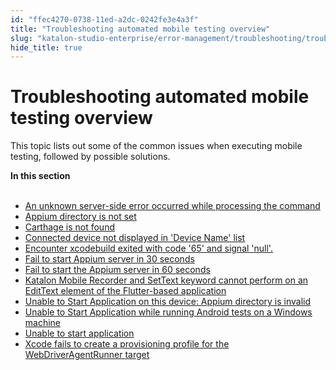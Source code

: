 ```yaml
---
id: "ffec4270-0738-11ed-a2dc-0242fe3e4a3f"
title: "Troubleshooting automated mobile testing overview"
slug: "katalon-studio-enterprise/error-management/troubleshooting/troubleshoot-mobile-automated-testing/troubleshooting-automated-mobile-testing-overview"
hide_title: true
---
```


# <a id="id" class="anchor_top_offset"/><a id="ariaid-title1" class="anchor_top_offset"/>Troubleshooting automated mobile testing overview

<p xmlns="http://www.w3.org/1999/xhtml" className="p">This topic lists out some of the common issues when executing mobile testing, followed by possible solutions.</p> 
<nav xmlns="http://www.w3.org/1999/xhtml" role="navigation" className="related-links"><div className="linklist"><strong>In this section</strong><br /><br /><ul className="linklist"><li className="linklist"><a className="link" href="/docs/katalon-studio-enterprise/error-management/troubleshooting/troubleshoot-mobile-automated-testing/an-unknown-server-side-error-occurred-while-processing-the-command">An unknown server-side error occurred while processing the command</a></li><li className="linklist"><a className="link" href="/docs/katalon-studio-enterprise/error-management/troubleshooting/troubleshoot-mobile-automated-testing/appium-directory-is-not-set">Appium directory is not set</a></li><li className="linklist"><a className="link" href="/docs/katalon-studio-enterprise/error-management/troubleshooting/troubleshoot-mobile-automated-testing/carthage-is-not-found">Carthage is not found</a></li><li className="linklist"><a className="link" href="/docs/katalon-studio-enterprise/error-management/troubleshooting/troubleshoot-mobile-automated-testing/connected-device-not-displayed-in-device-name-list">Connected device not displayed in 'Device Name' list</a></li><li className="linklist"><a className="link" href="/docs/katalon-studio-enterprise/error-management/troubleshooting/troubleshoot-mobile-automated-testing/encounter-xcodebuild-exited-with-code-65-and-signal-null.">Encounter xcodebuild exited with code '65' and signal 'null'.</a></li><li className="linklist"><a className="link" href="/docs/katalon-studio-enterprise/error-management/troubleshooting/troubleshoot-mobile-automated-testing/fail-to-start-appium-server-in-30-seconds">Fail to start Appium server in 30 seconds</a></li><li className="linklist"><a className="link" href="/docs/katalon-studio-enterprise/error-management/troubleshooting/troubleshoot-mobile-automated-testing/fail-to-start-the-appium-server-in-60-seconds">Fail to start the Appium server in 60 seconds</a></li><li className="linklist"><a className="link" href="/docs/katalon-studio-enterprise/error-management/troubleshooting/troubleshoot-mobile-automated-testing/katalon-mobile-recorder-and-settext-keyword-cannot-perform-on-an-edittext-element-of-the-flutter-based-application">Katalon Mobile Recorder and SetText keyword cannot perform on an EditText element of the Flutter-based application</a></li><li className="linklist"><a className="link" href="/docs/katalon-studio-enterprise/error-management/troubleshooting/troubleshoot-mobile-automated-testing/unable-to-start-application-on-this-device-appium-directory-is-invalid">Unable to Start Application on this device: Appium directory is invalid</a></li><li className="linklist"><a className="link" href="/docs/katalon-studio-enterprise/error-management/troubleshooting/troubleshoot-mobile-automated-testing/unable-to-start-application-while-running-android-tests-on-a-windows-machine">Unable to Start Application while running Android tests on a Windows machine</a></li><li className="linklist"><a className="link" href="/docs/katalon-studio-enterprise/error-management/troubleshooting/troubleshoot-mobile-automated-testing/unable-to-start-application">Unable to start application</a></li><li className="linklist"><a className="link" href="/docs/katalon-studio-enterprise/error-management/troubleshooting/troubleshoot-mobile-automated-testing/xcode-fails-to-create-a-provisioning-profile-for-the-webdriveragentrunner-target">Xcode fails to create a provisioning profile for the WebDriverAgentRunner target</a></li></ul></div></nav> 
